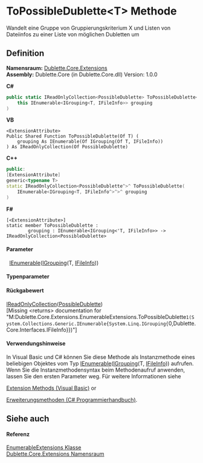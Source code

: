 # ToPossibleDublette&lt;T&gt; Methode


Wandelt eine Gruppe von Gruppierungskriterium X und Listen von Dateiinfos zu einer Liste von möglichen Dubletten um



## Definition
**Namensraum:** <a href="N_Dublette_Core_Extensions">Dublette.Core.Extensions</a>  
**Assembly:** Dublette.Core (in Dublette.Core.dll) Version: 1.0.0

**C#**
``` C#
public static IReadOnlyCollection<PossibleDublette> ToPossibleDublette<T>(
	this IEnumerable<IGrouping<T, IFileInfo>> grouping
)

```
**VB**
``` VB
<ExtensionAttribute>
Public Shared Function ToPossibleDublette(Of T) ( 
	grouping As IEnumerable(Of IGrouping(Of T, IFileInfo))
) As IReadOnlyCollection(Of PossibleDublette)
```
**C++**
``` C++
public:
[ExtensionAttribute]
generic<typename T>
static IReadOnlyCollection<PossibleDublette^>^ ToPossibleDublette(
	IEnumerable<IGrouping<T, IFileInfo^>^>^ grouping
)
```
**F#**
``` F#
[<ExtensionAttribute>]
static member ToPossibleDublette : 
        grouping : IEnumerable<IGrouping<'T, IFileInfo>> -> IReadOnlyCollection<PossibleDublette> 
```



#### Parameter
<dl><dt>  <a href="https://learn.microsoft.com/dotnet/api/system.collections.generic.ienumerable-1" target="_blank" rel="noopener noreferrer">IEnumerable</a>(<a href="https://learn.microsoft.com/dotnet/api/system.linq.igrouping-2" target="_blank" rel="noopener noreferrer">IGrouping</a>(T, <a href="T_Dublette_Core_Interfaces_IFileInfo">IFileInfo</a>))</dt><dd /></dl>

#### Typenparameter
<dl><dt /><dd /></dl>

#### Rückgabewert
<a href="https://learn.microsoft.com/dotnet/api/system.collections.generic.ireadonlycollection-1" target="_blank" rel="noopener noreferrer">IReadOnlyCollection</a>(<a href="T_Dublette_Core_DTO_PossibleDublette">PossibleDublette</a>)  
\[Missing &lt;returns&gt; documentation for "M:Dublette.Core.Extensions.EnumerableExtensions.ToPossibleDublette``1(System.Collections.Generic.IEnumerable{System.Linq.IGrouping{``0,Dublette.Core.Interfaces.IFileInfo}})"\]

#### Verwendungshinweise
In Visual Basic und C# können Sie diese Methode als Instanzmethode eines beliebigen Objektes vom Typ <a href="https://learn.microsoft.com/dotnet/api/system.collections.generic.ienumerable-1" target="_blank" rel="noopener noreferrer">IEnumerable</a>(<a href="https://learn.microsoft.com/dotnet/api/system.linq.igrouping-2" target="_blank" rel="noopener noreferrer">IGrouping</a>(T, <a href="T_Dublette_Core_Interfaces_IFileInfo">IFileInfo</a>)) aufrufen. Wenn Sie die Instanzmethodensyntax beim Methodenaufruf anwenden, lassen Sie den ersten Parameter weg. Für weitere Informationen siehe <a href="https://docs.microsoft.com/dotnet/visual-basic/programming-guide/language-features/procedures/extension-methods" target="_blank" rel="noopener noreferrer">

Extension Methods (Visual Basic)</a> or <a href="https://docs.microsoft.com/dotnet/csharp/programming-guide/classes-and-structs/extension-methods" target="_blank" rel="noopener noreferrer">

Erweiterungsmethoden (C# Programmierhandbuch)</a>.

## Siehe auch


#### Referenz
<a href="T_Dublette_Core_Extensions_EnumerableExtensions">EnumerableExtensions Klasse</a>  
<a href="N_Dublette_Core_Extensions">Dublette.Core.Extensions Namensraum</a>  
